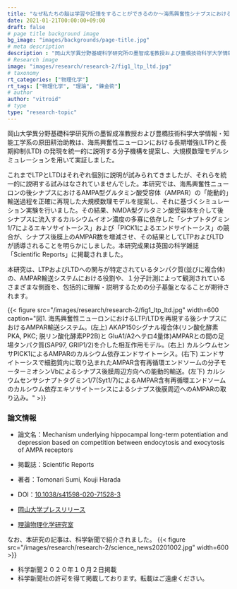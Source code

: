 ```yaml
---
title: "なぜ私たちの脳は学習や記憶をすることができるのか～海馬興奮性シナプスにおける長期増強/長期抑制発現機構の統一的理解～"
date: 2021-01-21T00:00:00+09:00
draft: false
# page title background image
bg_image: "images/backgrounds/page-title.jpg"
# meta description
description : "岡山大学異分野基礎科学研究所の墨智成准教授および豊橋技術科学大学情報・知能工学系の原田耕治助教は、海馬興奮性ニューロンにおける長期増強(LTP)と長期抑制(LTD) の発現を統一的に説明する分子機構を提案し、大規模数理モデルシミュレーションを用いて実証しました。"
# Research image
image: "images/research/research-2/fig1_ltp_ltd.jpg"
# taxonomy
rt_categories: ["物理化学"]
rt_tags: ["物理化学", "理論", "錬金術"]
# author
author: "vitroid"
# type
type: "research-topic"
---
```


岡山大学異分野基礎科学研究所の墨智成准教授および豊橋技術科学大学情報・知能工学系の原田耕治助教は、海馬興奮性ニューロンにおける長期増強(LTP)と長期抑制(LTD) の発現を統一的に説明する分子機構を提案し、大規模数理モデルシミュレーションを用いて実証しました。

これまでLTPとLTDはそれぞれ個別に説明が試みられてきましたが、それらを統一的に説明する試みはなされていませんでした。本研究では、海馬興奮性ニューロンの後シナプスにおけるAMPA型グルタミン酸受容体（AMPAR）の「能動的」輸送過程を正確に再現した大規模数理モデルを提案し、それに基づくシミュレーション実験を行いました。その結果、NMDA型グルタミン酸受容体を介して後シナプスに流入するカルシウムイオン濃度の多寡に依存した「シナプトタグミン1/7によるエキソサイトーシス」および「PICK1によるエンドサイトーシス」の競合が、シナプス後膜上のAMPAR数を増減させ、その結果としてLTPおよびLTDが誘導されることを明らかにしました。本研究成果は英国の科学雑誌「Scientific Reports」に掲載されました。

本研究は、LTPおよびLTDへの関与が特定されているタンパク質(並びに複合体)の、AMPAR輸送システムにおける役割や、１分子計測によって観測されているさまざまな側面を、包括的に理解・説明するための分子基盤となることが期待されます。

{{< figure src="/images/research/research-2/fig1_ltp_ltd.jpg" width=600
caption="図1. 海馬興奮性ニューロンにおけるLTP/LTDを再現する後シナプスにおけるAMPAR輸送システム。(左上) AKAP150シグナル複合体(リン酸化酵素PKA, PKC; 脱リン酸化酵素PP2B)と GluA1/A2ヘテロ4量体)AMPARとの間の足場タンパク質(SAP97, GRIP1/2)を介した相互作用モデル。(右上) カルシウムセンサPICK1によるAMPARのカルシウム依存エンドサイトーシス。(右下) エンドサイトーシスで細胞質内に取り込まれたAMPAR含有再循環エンドソームの分子モーターミオシンVbによるシナプス後膜周辺方向への能動的輸送。(左下) カルシウムセンサシナプトタグミン1/7(Syt1/7)によるAMPAR含有再循環エンドソームのカルシウム依存エキソサイトーシスによるシナプス後膜周辺へのAMPARの取り込み。" >}}

### 論文情報
* 論文名：Mechanism underlying hippocampal long-term potentiation and depression based on competition between endocytosis and exocytosis of AMPA receptors
* 掲載誌：Scientific Reports
* 著者：Tomonari Sumi, Kouji Harada
* DOI：[10.1038/s41598-020-71528-3](https://doi.org/10.1038/s41598-020-71528-3)

* [岡山大学プレスリリース](http://www.okayama-u.ac.jp/tp/release/release_id758.html)
* [理論物理化学研究室](http://phys.chem.okayama-u.ac.jp/)

なお、本研究の記事は、科学新聞で紹介されました。
{{< figure src="/images/research/research-2/science_news20201002.jpg" width=600 >}}

* 科学新聞２０２０年１０月２日掲載
* 科学新聞社の許可を得て掲載しております。転載はご遠慮ください。
